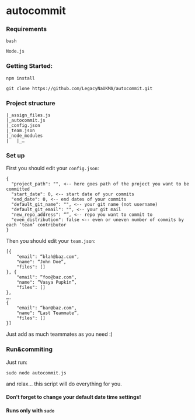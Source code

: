 # autocommit

### Requirements

`bash`

`Node.js`

### Getting Started:

`npm install`

`git clone https://github.com/LegacyNaUKMA/autocommit.git`

### Project structure

```
|_assign_files.js
|_autocommit.js
|_config.json
|_team.json
|_node_modules
|	|_…
```

### Set up

First you should edit your `config.json`:


```
{
  "project_path": "", <-- here goes path of the project you want to be committed
  "start_date": 0, <-- start date of your commits
  "end_date": 0, <-- end dates of your commits
  "default_git_name": "", <-- your git name (not username)
  "default_git_email": "", <-- your git mail
  "new_repo_address": “”, <-- repo you want to commit to  
  "even_distribution": false <-- even or uneven number of commits by each ‘team’ contributor
}
```


Then you should edit your `team.json`:

```
[{
	"email": “blah@baz.com",
	"name": “John Doe”,
	"files": []
}, {
	"email": “foo@baz.com",
	"name": “Vasya Pupkin”,
	"files": []
}, 
….
{
	"email": “bar@baz.com",
	"name": “Last Teammate”,
	"files": []
}]
```

Just add as much teammates as you need :)


### Run&commiting

Just run:


`sudo node autocommit.js`


and relax… this script will do everything for you.

#### Don’t forget to change your default date time settings!

#### Runs only with `sudo`
